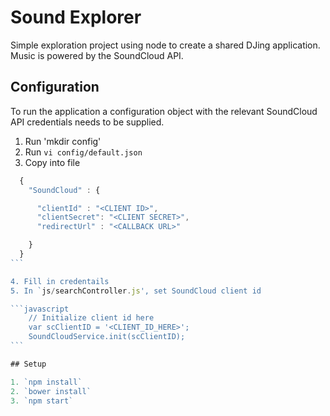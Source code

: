# Sound Explorer

Simple exploration project using node to create a shared DJing application. Music is powered by the SoundCloud API.

## Configuration

To run the application a configuration object with the relevant SoundCloud API credentials needs to be supplied.

1. Run 'mkdir config'
2. Run `vi config/default.json`
3. Copy into file

````JavaScript
  {
    "SoundCloud" : {

      "clientId" : "<CLIENT ID>",
      "clientSecret": "<CLIENT SECRET>",
      "redirectUrl" : "<CALLBACK URL>"

    }
  }
```

4. Fill in credentails
5. In `js/searchController.js', set SoundCloud client id

```javascript
    // Initialize client id here
    var scClientID = '<CLIENT_ID_HERE>';
    SoundCloudService.init(scClientID);
```

## Setup

1. `npm install`
2. `bower install`
3. `npm start`
